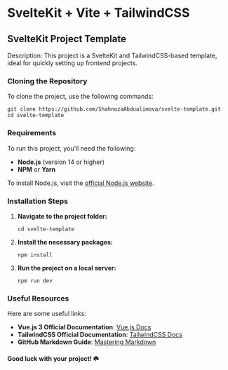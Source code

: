 # SvelteKit + Vite + TailwindCSS

## SvelteKit Project Template
Description: This project is a SvelteKit and TailwindCSS-based template, ideal for quickly setting up frontend projects.
### Cloning the Repository
To clone the project, use the following commands:

```
git clone https://github.com/ShahnozaAbdualimova/svelte-template.git
cd svelte-template
```
### Requirements
To run this project, you’ll need the following:

- **Node.js** (version 14 or higher)
- **NPM** or **Yarn**

To install Node.js, visit the [official Node.js website](https://nodejs.org/).

### Installation Steps
1. **Navigate to the project folder:**

   ```
   cd svelte-template
   ```
2. **Install the necessary packages:**

   ```
   npm install
   ```
3. **Run the project on a local server:**

   ```
   npm run dev
   ```

### Useful Resources

Here are some useful links:

- **Vue.js 3 Official Documentation**: [Vue.js Docs](https://svelte.org/)
- **TailwindCSS Official Documentation**: [TailwindCSS Docs](https://tailwindcss.com/)
- **GitHub Markdown Guide**: [Mastering Markdown](https://guides.github.com/features/mastering-markdown/)

#### Good luck with your project! ☘️

